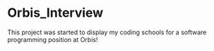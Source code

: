 # Orbis_Interview
This project was started to display my coding schools for a software programming position at Orbis!
